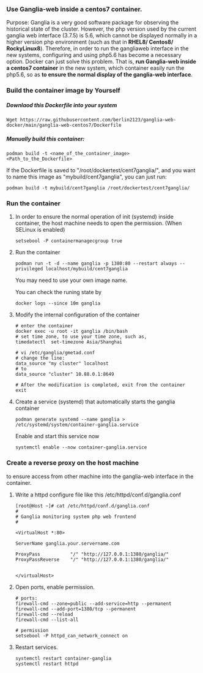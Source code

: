 ### Use Ganglia-web inside a centos7 container.
Purpose: Ganglia is a very good software package for observing the historical state of the cluster. However, the php version used by the current ganglia web interface (3.7.5) is 5.6, which cannot be displayed normally in a higher version php environment (such as that in **RHEL8/ Centos8/ RockyLinux8**). Therefore, in order to run the gangliaweb interface in the new systems, configuring and using php5.6 has become a necessary option. Docker can just solve this problem. That is, **run Ganglia-web inside a centos7 container** in the new system, which container easily run the php5.6, so as **to ensure the normal display of the ganglia-web interface**.



### Build the container image by Yourself

##### Downlaod this Dockerfile into your system

```
Wget https://raw.githubusercontent.com/berlin2123/ganglia-web-docker/main/ganglia-web-centos7/Dockerfile
```

##### Manually build this container:

```
podman build -t <name_of_the_container_image>  <Path_to_the_Dockerfile>
```

If the Dockerfile is saved to "/root/dockertest/cent7ganglia/", and you want to name this image as "mybuild/cent7ganglia", you can just run:  

```
podman build -t mybuild/cent7ganglia /root/dockertest/cent7ganglia/
```



### Run the container

1. In order to ensure the normal operation of init (systemd) inside container, the host machine needs to open the permission. (When SELinux is enabled)

   ```
   setsebool -P containermanagecgroup true
   ```
2. Run the container

   ```
   podman run -t -d --name ganglia -p 1380:80 --restart always --privileged localhost/mybuild/cent7ganglia
   ```

   You may need to use your own image name. 

   You can check the runing state by 

   ```
   docker logs --since 10m ganglia
   ```
3. Modify the internal configuration of the container

   ```
   # enter the container
   docker exec -u root -it ganglia /bin/bash
   # set time zone, to use your time zone, such as,
   timedatectl  set-timezone Asia/Shanghai
   
   # vi /etc/ganglia/gmetad.conf 
   # change the line:
   data_source "my cluster" localhost 
   # to
   data_source "cluster" 10.88.0.1:8649
   
   # After the modification is completed, exit from the container
   exit
   ```
4. Create a service (systemd) that automatically starts the ganglia container

   ```
   podman generate systemd --name ganglia > /etc/systemd/system/container-ganglia.service
   ```

   Enable and start this service now

   ```
   systemctl enable --now container-ganglia.service 
   ```

### Create a reverse proxy on the host machine

 to ensure access from other machine into the ganglia-web interface in the container.

1. Write a httpd configure file like this /etc/httpd/conf.d/ganglia.conf 

   ```
   [root@Host ~]# cat /etc/httpd/conf.d/ganglia.conf 
   #
   # Ganglia monitoring system php web frontend
   #
   
   <VirtualHost *:80>
   
   ServerName ganglia.your.servername.com
   
   ProxyPass           "/" "http://127.0.0.1:1380/ganglia/"
   ProxyPassReverse    "/" "http://127.0.0.1:1380/ganglia/"
   
   
   </virtualHost>
   
   ```
2. Open ports, enable permission.

   ```
   # ports:
   firewall-cmd --zone=public --add-service=http --permanent
   firewall-cmd --add-port=1380/tcp --permanent
   firewall-cmd --reload
   firewall-cmd --list-all
   
   # permission
   setsebool -P httpd_can_network_connect on
   ```
3. Restart services.

   ```
   systemctl restart container-ganglia
   systemctl restart httpd
   ```

 
